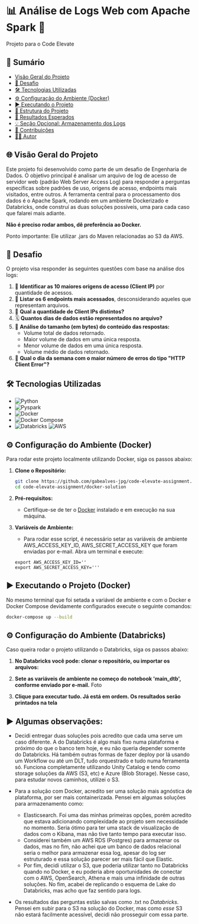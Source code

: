 # 📊 Análise de Logs Web com Apache Spark 🚀

Projeto para o Code Elevate

## 📜 Sumário

*   [Visão Geral do Projeto](#-visão-geral-do-projeto)
*   [🎯 Desafio](#-desafio)
*   [🛠️ Tecnologias Utilizadas](#️-tecnologias-utilizadas)
*   [⚙️ Configuração do Ambiente (Docker)](#️-configuração-do-ambiente-docker)
*   [▶️ Executando o Projeto](#️-executando-o-projeto)
*   [📂 Estrutura do Projeto](#-estrutura-do-projeto)
*   [📝 Resultados Esperados](#-resultados-esperados)
*   [💡 Seção Opcional: Armazenamento dos Logs](#-seção-opcional-armazenamento-dos-logs)
*   [🤝 Contribuições](#-contribuições)
*   [👨‍💻 Autor](#-autor)

## 🌐 Visão Geral do Projeto

Este projeto foi desenvolvido como parte de um desafio de Engenharia de Dados. O objetivo principal é analisar um arquivo de log de acesso de servidor web (padrão Web Server Access Log) para responder a perguntas específicas sobre padrões de uso, origens de acesso, endpoints mais visitados, entre outros. A ferramenta central para o processamento dos dados é o Apache Spark, rodando em um ambiente Dockerizado e Databricks, onde construí as duas soluções possíveis, uma para cada caso que falarei mais adiante.

**Não é preciso rodar ambos, dê preferência ao Docker.**

Ponto importante: Ele utilizar .jars do Maven relacionadas ao S3 da AWS.

## 🎯 Desafio

O projeto visa responder às seguintes questões com base na análise dos logs:

1.  🥇 **Identificar as 10 maiores origens de acesso (Client IP)** por quantidade de acessos.
2.  🚪 **Listar os 6 endpoints mais acessados**, desconsiderando aqueles que representam arquivos.
3.  👤 **Qual a quantidade de Client IPs distintos?**
4.  🗓️ **Quantos dias de dados estão representados no arquivo?**
5.  💾 **Análise do tamanho (em bytes) do conteúdo das respostas:**
    *   Volume total de dados retornado.
    *   Maior volume de dados em uma única resposta.
    *   Menor volume de dados em uma única resposta.
    *   Volume médio de dados retornado.
6.  🚨 **Qual o dia da semana com o maior número de erros do tipo "HTTP Client Error"?**

## 🛠️ Tecnologias Utilizadas

*   ![Python](https://img.shields.io/badge/Python-3.10%2B-blue?logo=python&logoColor=white)
*   ![Pyspark](https://img.shields.io/badge/Apache_Spark-3.5.0+-orange?logo=apachespark&logoColor=white)
*   ![Docker](https://img.shields.io/badge/Docker-20.x%2B-blue?logo=docker&logoColor=white)
*   ![Docker Compose](https://img.shields.io/badge/Docker_Compose-1.29%2B-blue?logo=docker&logoColor=white)
*   ![Databricks](https://img.shields.io/badge/Databricks-orange) ![AWS](https://img.shields.io/badge/AWS-yellow)




## ⚙️ Configuração do Ambiente (Docker)

Para rodar este projeto localmente utilizando Docker, siga os passos abaixo:

1.  **Clone o Repositório:**
    ```bash
    git clone https://github.com/gabealves-jpg/code-elevate-assignment.git
    cd code-elevate-assignment/docker-solution
    ```

2.  **Pré-requisitos:**
    *   Certifique-se de ter o [Docker](https://docs.docker.com/get-docker/) instalado e em execução na sua máquina.

3.  **Variáveis de Ambiente:**
    *   Para rodar esse script, é necessário setar as variáveis de ambiente AWS_ACCESS_KEY_ID, AWS_SECRET_ACCESS_KEY que foram enviadas por e-mail. Abra um terminal e execute:
      ```env
      export AWS_ACCESS_KEY_ID=''
      export AWS_SECRET_ACCESS_KEY='''
      ```

## ▶️ Executando o Projeto (Docker)

No mesmo terminal que foi setada a variável de ambiente e com o Docker e Docker Compose devidamente configurados execute o seguinte comandos:

```bash
docker-compose up --build
```

## ⚙️ Configuração do Ambiente (Databricks)
Caso queira rodar o projeto utilizando o Databricks, siga os passos abaixo:

1.  **No Databricks você pode: clonar o repositório, ou importar os arquivos:**

2. **Sete as variáveis de ambiente no começo do notebook 'main_dtb', conforme enviado por e-mail.**
Foto

3. **Clique para executar tudo. Já está em ordem. Os resultados serão printados na tela**


## ▶️ Algumas observações:
- Decidi entregar duas soluções pois acredito que cada uma serve um caso diferente. A do Databricks é algo mais fixo numa plataforma e próximo do que o banco tem hoje, e eu não queria depender somente do Databricks. Há também outras formas de fazer deploy por lá usando um Workflow ou até um DLT, tudo orquestrado e tudo numa ferramenta só. Funciona completamente utilizando Unity Catalog  e tendo como storage soluções da AWS (S3, etc) e Azure (Blob Storage). Nesse caso, para estudar novos caminhos, utilizei o S3.

- Para a solução com Docker, acredito ser uma solução mais agnóstica de plataforma, por ser mais containerizada. Pensei em algumas soluções para armazenamento como:
    - Elasticsearch. Foi uma das minhas primeiras opções, porém acredito que estava adicionando complexidade ao projeto sem necessidade no momento. Seria ótimo para ter uma stack de visualização de dados com o Kibana, mas não tive tanto tempo para executar isso.
    - Considerei também um AWS RDS (Postgres) para armazenar os dados, mas no fim, não achei que um banco de dados relacional seria o melhor para armazenar essa log, apesar do log ser estruturado e essa solução parecer ser mais fácil que Elastic.
    - Por fim, decidi utilizar o S3, que poderia utilizar tanto no Databricks quando no Docker, e eu poderia abre oportunidades de conectar com o AWS, OpenSearch, Athena e mais uma infinidade de outras soluções. No fim, acabei de replicando o esquema de Lake do Databricks, mas acho que faz sentido para logs.

- Os resultados das perguntas estão salvas como .txt no *Databricks*. Pensei em subir para o S3 na solução do Docker, mas como *esse* S3 não estará facilmente acessível, decidi não prosseguir com essa parte.

